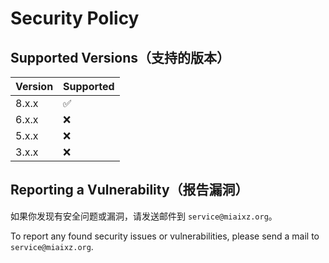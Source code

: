 # Security Policy

## Supported Versions（支持的版本）

| Version | Supported          |
|---------|--------------------|
| 8.x.x   | :white_check_mark: |
| 6.x.x   | :x:                |
| 5.x.x   | :x:                |
| 3.x.x   | :x:                |

## Reporting a Vulnerability（报告漏洞）

如果你发现有安全问题或漏洞，请发送邮件到 `service@miaixz.org`。

To report any found security issues or vulnerabilities, please send a mail to `service@miaixz.org`.